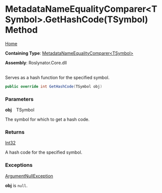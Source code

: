# MetadataNameEqualityComparer\<TSymbol>\.GetHashCode\(TSymbol\) Method

[Home](../../../README.md)

**Containing Type**: [MetadataNameEqualityComparer\<TSymbol>](../README.md)

**Assembly**: Roslynator\.Core\.dll

\
Serves as a hash function for the specified symbol\.

```csharp
public override int GetHashCode(TSymbol obj)
```

### Parameters

**obj** &ensp; TSymbol

The symbol for which to get a hash code\.

### Returns

[Int32](https://docs.microsoft.com/en-us/dotnet/api/system.int32)

A hash code for the specified symbol\.

### Exceptions

[ArgumentNullException](https://docs.microsoft.com/en-us/dotnet/api/system.argumentnullexception)

**obj** is `null`\.

